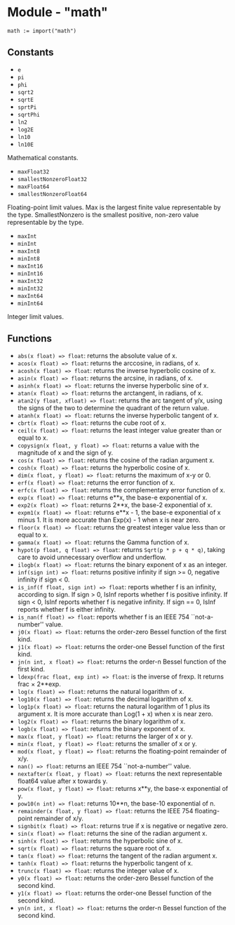 # Module - "math"

```golang
math := import("math")
```

## Constants

- `e`
- `pi`
- `phi`
- `sqrt2`
- `sqrtE`
- `sprtPi`
- `sqrtPhi`
- `ln2`
- `log2E`
- `ln10`
- `ln10E`

Mathematical constants.

- `maxFloat32`
- `smallestNonzeroFloat32`
- `maxFloat64`
- `smallestNonzeroFloat64`

Floating-point limit values. Max is the largest finite value representable by the type. SmallestNonzero is the smallest positive, non-zero value representable by the type.

- `maxInt`
- `minInt`
- `maxInt8`
- `minInt8`
- `maxInt16`
- `minInt16`
- `maxInt32`
- `minInt32`
- `maxInt64`
- `minInt64`

Integer limit values.

## Functions

- `abs(x float) => float`: returns the absolute value of x.
- `acos(x float) => float`: returns the arccosine, in radians, of x.
- `acosh(x float) => float`: returns the inverse hyperbolic cosine of x.
- `asin(x float) => float`: returns the arcsine, in radians, of x.
- `asinh(x float) => float`: returns the inverse hyperbolic sine of x.
- `atan(x float) => float`: returns the arctangent, in radians, of x.
- `atan2(y float, xfloat) => float`: returns the arc tangent of y/x, using the
  signs of the two to determine the quadrant of the return value.
- `atanh(x float) => float`: returns the inverse hyperbolic tangent of x.
- `cbrt(x float) => float`: returns the cube root of x.
- `ceil(x float) => float`: returns the least integer value greater than or
  equal to x.
- `copysign(x float, y float) => float`: returns a value with the magnitude of
  x and the sign of y.
- `cos(x float) => float`: returns the cosine of the radian argument x.
- `cosh(x float) => float`: returns the hyperbolic cosine of x.
- `dim(x float, y float) => float`: returns the maximum of x-y or 0.
- `erf(x float) => float`: returns the error function of x.
- `erfc(x float) => float`: returns the complementary error function of x.
- `exp(x float) => float`: returns e**x, the base-e exponential of x.
- `exp2(x float) => float`: returns 2**x, the base-2 exponential of x.
- `expm1(x float) => float`: returns e**x - 1, the base-e exponential of x
  minus 1. It is more accurate than Exp(x) - 1 when x is near zero.
- `floor(x float) => float`: returns the greatest integer value less than or
  equal to x.
- `gamma(x float) => float`: returns the Gamma function of x.
- `hypot(p float, q float) => float`: returns `Sqrt(p * p + q * q)`, taking care
  to avoid unnecessary overflow and underflow.
- `ilogb(x float) => float`: returns the binary exponent of x as an integer.
- `inf(sign int) => float`: returns positive infinity if sign >= 0, negative
  infinity if sign < 0.
- `is_inf(f float, sign int) => float`: reports whether f is an infinity,
  according to sign. If sign > 0, IsInf reports whether f is positive infinity.
  If sign < 0, IsInf reports whether f is negative infinity. If sign == 0,
  IsInf reports whether f is either infinity.
- `is_nan(f float) => float`: reports whether f is an IEEE 754 ``not-a-number''
  value.
- `j0(x float) => float`: returns the order-zero Bessel function of the first
  kind.
- `j1(x float) => float`: returns the order-one Bessel function of the first
  kind.
- `jn(n int, x float) => float`: returns the order-n Bessel function of the
  first kind.
- `ldexp(frac float, exp int) => float`: is the inverse of frexp. It returns
  frac × 2**exp.
- `log(x float) => float`: returns the natural logarithm of x.
- `log10(x float) => float`: returns the decimal logarithm of x.
- `log1p(x float) => float`: returns the natural logarithm of 1 plus its
  argument x. It is more accurate than Log(1 + x) when x is near zero.
- `log2(x float) => float`: returns the binary logarithm of x.
- `logb(x float) => float`: returns the binary exponent of x.
- `max(x float, y float) => float`: returns the larger of x or y.
- `min(x float, y float) => float`: returns the smaller of x or y.
- `mod(x float, y float) => float`: returns the floating-point remainder of x/y.
- `nan() => float`: returns an IEEE 754 ``not-a-number'' value.
- `nextafter(x float, y float) => float`: returns the next representable
  float64 value after x towards y.
- `pow(x float, y float) => float`: returns x**y, the base-x exponential of y.
- `pow10(n int) => float`: returns 10**n, the base-10 exponential of n.
- `remainder(x float, y float) => float`: returns the IEEE 754 floating-point
  remainder of x/y.
- `signbit(x float) => float`: returns true if x is negative or negative zero.
- `sin(x float) => float`: returns the sine of the radian argument x.
- `sinh(x float) => float`: returns the hyperbolic sine of x.
- `sqrt(x float) => float`: returns the square root of x.
- `tan(x float) => float`: returns the tangent of the radian argument x.
- `tanh(x float) => float`: returns the hyperbolic tangent of x.
- `trunc(x float) => float`: returns the integer value of x.
- `y0(x float) => float`: returns the order-zero Bessel function of the second
  kind.
- `y1(x float) => float`: returns the order-one Bessel function of the second
  kind.
- `yn(n int, x float) => float`: returns the order-n Bessel function of the
  second kind.
